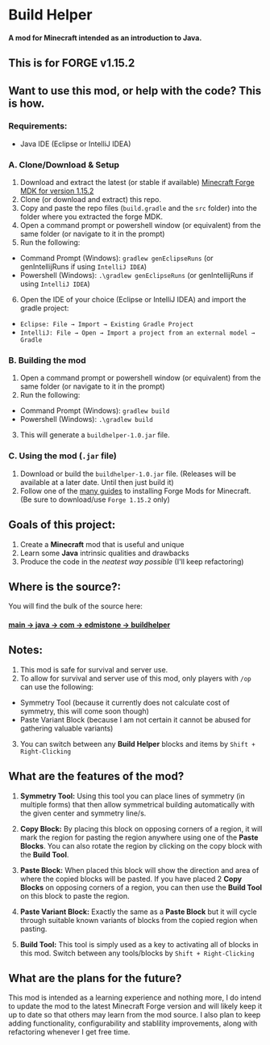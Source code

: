 # Build Helper
#### A mod for Minecraft intended as an introduction to Java.

## This is for FORGE v1.15.2

## Want to use this mod, or help with the code? This is how.

### Requirements:
- Java IDE (Eclipse or IntelliJ IDEA)

### A. Clone/Download & Setup
1. Download and extract the latest (or stable if available) [Minecraft Forge MDK for version 1.15.2](https://files.minecraftforge.net/maven/net/minecraftforge/forge/index_1.15.2.html)
2. Clone (or download and extract) this repo.
3. Copy and paste the repo files (`build.gradle` and the `src` folder) into the folder where you extracted the forge MDK.
4. Open a command prompt or powershell window (or equivalent) from the same folder (or navigate to it in the prompt)
5. Run the following:
- Command Prompt (Windows): `gradlew genEclipseRuns` (or genIntellijRuns if using `IntelliJ IDEA`)
- Powershell (Windows): `.\gradlew genEclipseRuns` (or genIntellijRuns if using `IntelliJ IDEA`)
6. Open the IDE of your choice (Eclipse or IntelliJ IDEA) and import the gradle project:
- `Eclipse: File → Import → Existing Gradle Project`
- `IntelliJ: File → Open → Import a project from an external model → Gradle`

### B. Building the mod
1. Open a command prompt or powershell window (or equivalent) from the same folder (or navigate to it in the prompt)
2. Run the following:
- Command Prompt (Windows): `gradlew build`
- Powershell (Windows): `.\gradlew build`
3. This will generate a `buildhelper-1.0.jar` file.

### C. Using the mod (`.jar` file)
1. Download or build the `buildhelper-1.0.jar` file. (Releases will be available at a later date. Until then just build it)
2. Follow one of the [many guides](https://minecraft.gamepedia.com/Mods/Installing_Forge_mods) to installing Forge Mods for Minecraft. (Be sure to download/use `Forge 1.15.2` only)

## Goals of this project:
1. Create a **Minecraft** mod that is useful and unique
2. Learn some **Java** intrinsic qualities and drawbacks
3. Produce the code in the *neatest way possible* (I'll keep refactoring)

## Where is the source?:
You will find the bulk of the source here:

#### [**main → java → com → edmistone → buildhelper**](https://github.com/aaronedmistone/build-helper/tree/forge-1.15.x/src/main/java/com/edmistone/buildhelper)

## Notes:
1. This mod is safe for survival and server use.
2. To allow for survival and server use of this mod, only players with `/op` can use the following:
- Symmetry Tool (because it currently does not calculate cost of symmetry, this will come soon though)
- Paste Variant Block (because I am not certain it cannot be abused for gathering valuable variants)
3. You can switch between any **Build Helper** blocks and items by `Shift + Right-Clicking`

## What are the features of the mod?
1. **Symmetry Tool:** Using this tool you can place lines of symmetry (in multiple forms) that then allow symmetrical building automatically with the given center and symmetry line/s.

2. **Copy Block:** By placing this block on opposing corners of a region, it will mark the region for pasting the region anywhere using one of the **Paste Blocks**. You can also rotate the region by clicking on the copy block with the **Build Tool**.

3. **Paste Block:** When placed this block will show the direction and area of where the copied blocks will be pasted. If you have placed 2 **Copy Blocks** on opposing corners of a region, you can then use the **Build Tool** on this block to paste the region.

4. **Paste Variant Block:** Exactly the same as a **Paste Block** but it will cycle through suitable known variants of blocks from the copied region when pasting.

5. **Build Tool:** This tool is simply used as a key to activating all of blocks in this mod. Switch between any tools/blocks by `Shift + Right-Clicking`


## What are the plans for the future?
This mod is intended as a learning experience and nothing more, I do intend to update the mod to the latest Minecraft Forge version and will likely keep it up to date so that others may learn from the mod source.
I also plan to keep adding functionality, configurability and stablility improvements, along with refactoring whenever I get free time.
